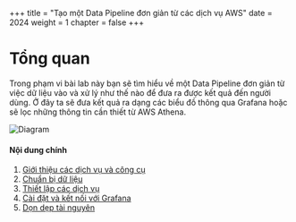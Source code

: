 +++
title = "Tạo một Data Pipeline đơn giản từ các dịch vụ AWS"
date = 2024
weight = 1
chapter = false
+++

# Tổng quan

Trong phạm vi bài lab này bạn sẽ tìm hiểu về một Data Pipeline đơn giản từ việc dữ liệu vào và xử lý như thế nào để đưa ra được kết quả đến người dùng. Ở đây ta sẽ đưa kết quả ra dạng các biểu đồ thông qua Grafana hoặc sẽ lọc những thông tin cần thiết từ AWS Athena.
    
![Diagram](/images/0/1.png?width=60pc)

#### Nội dung chính

1. [Giới thiệu các dịch vụ và công cụ](1-introduce-service/)
2. [Chuẩn bị dữ liệu](2-eda-data/)
3. [Thiết lập các dịch vụ](3-preparation-step/)
4. [Cài đặt và kết nối với Grafana](4-set-up-grafana/)
5. [Dọn dẹp tài nguyên](5-clean-up/)
